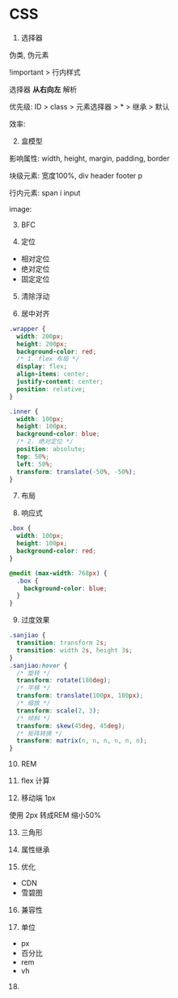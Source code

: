 # CSS

1. 选择器

伪类, 伪元素

!important > 行内样式

选择器 **从右向左** 解析

优先级: ID > class > 元素选择器 > * > 继承 > 默认

效率:

2. 盒模型

影响属性: width, height, margin, padding, border

块级元素: 宽度100%, div header footer p

行内元素: span i input

image: 

3. BFC

4. 定位

- 相对定位
- 绝对定位
- 固定定位

5. 清除浮动

6. 居中对齐

```css
.wrapper {
  width: 200px;
  height: 200px;
  background-color: red;
  /* 1. flex 布局 */
  display: flex;
  align-items: center;
  justify-content: center;
  position: relative;
}

.inner {
  width: 100px;
  height: 100px;
  background-color: blue;
  /* 2. 绝对定位 */
  position: absolute;
  top: 50%;
  left: 50%;
  transform: translate(-50%, -50%);
}
```

7. 布局

8. 响应式

```css
.box {
  width: 100px;
  height: 100px;
  background-color: red;
}

@medit (max-width: 768px) {
  .box {
    background-color: blue;
  }
}
```

9. 过度效果

```css
.sanjiao {
  transition: transform 2s;
  transition: width 2s, height 3s;
}
.sanjiao:hover {
  /* 旋转 */
  transform: rotate(180deg);
  /* 平移 */
  transform: translate(100px, 100px);
  /* 缩放 */
  transform: scale(2, 3);
  /* 倾斜 */
  transform: skew(45deg, 45deg);
  /* 矩阵转换 */
  transform: matrix(n, n, n, n, n, n);
}
```

10. REM

11. flex 计算

12. 移动端 1px

使用 2px 转成REM
缩小50%

13. 三角形

14. 属性继承

15. 优化

- CDN
- 雪碧图

16. 兼容性

17. 单位

- px
- 百分比
- rem
- vh

18. 

<Css-Css />
